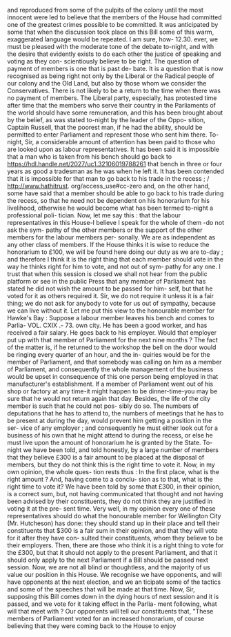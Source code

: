 and reproduced from some of the pulpits of the colony until the most innocent were led to believe that the members of the House had committed one of the greatest crimes possible to be committed. It was anticipated by some that when the discussion took place on this Bill some of this warm, exaggerated language would be repeated. I am sure, how- 12.30. ever, we must be pleased with the moderate tone of the debate to-night, and with the desire that evidently exists to do each other the justice of speaking and voting as they con- scientiously believe to be right. The question of payment of members is one that is past de- bate. It is a question that is now recognised as being right not only by the Liberal or the Radical people of our colony and the Old Land, but also by those whom we consider the Conservatives. There is not likely to be a return to the time when there was no payment of members. The Liberal party, especially, has protested time after time that the members who serve their country in the Parliaments of the world should have some remuneration, and this has been brought about by the belief, as was stated to-night by the leader of the Oppo- sition, Captain Russell, that the poorest man, if he had the ability, should be permitted to enter Parliament and represent those who sent him there. To-night, Sir, a considerable amount of attention has been paid to those who are looked upon as labour representatives. It has been said it is impossible that a man who is taken from his bench should go back to https://hdl.handle.net/2027/uc1.32106019788261 that bench in three or four years as good a tradesman as he was when he left it. It has been contended that it is impossible for that man to go back to his trade in the recess ; / http://www.hathitrust. org/access\_use#cc-zero and, on the other hand, some have said that a member should be able to go back to his trade during the recess, so that he need not be dependent on his honorarium for his livelihood, otherwise he would become what has been termed to-night a professional poli- tician. Now, let me say this : that the labour representatives in this House-I believe I speak for the whole of them -do not ask the sym- pathy of the other members or the support of the other members for the labour members per- sonally. We are as independent as any other class of members. If the House thinks it is wise to reduce the honorarium to £100, we will be found here doing our duty as we are to-day ; and therefore I think it is the right thing that each member should vote in the way he thinks right for him to vote, and not out of sym- pathy for any one. I trust that when this session is closed we shall not hear from the public platform or see in the public Press that any member of Parliament has stated he did not wish the amount to be passed for him- self, but that he voted for it as others required it. Sir, we do not require it unless it is a fair thing; we do not ask for anybody to vote for us out of sympathy, because we can live without it. Let me put this view to the honourable member for Hawke's Bay : Suppose a labour member leaves his bench and comes to Parlia- VOL. CXIX .- 73. own city. He has been a good worker, and has received a fair salary. He goes back to his employer. Would that employer put up with that member of Parliament for the next nine months ? The fact of the matter is, if he returned to the workshop the bell on the door would be ringing every quarter of an hour, and the in- quiries would be for the member of Parliament, and that somebody was calling on him as a member of Parliament, and consequently the whole management of the business would be upset in consequence of this one person being employed in that manufacturer's establishment. If a member of Parliament went out of his shop or factory at any time-it might happen to be dinner-time-you may be sure that he would not return again that day. Besides, the life of the city member is such that he could not pos- sibly do so. The numbers of deputations that he has to attend to, the numbers of meetings that he has to be present at during the day, would prevent him getting a position in the ser- vice of any employer ; and consequently he must either look out for a business of his own that he might attend to during the recess, or else he must live upon the amount of honorarium he is granted by the State. To-night we have been told, and told honestly, by a large number of members that they believe £300 is a fair amount to be placed at the disposal of members, but they do not think this is the right time to vote it. Now, in my own opinion, the whole ques- tion rests thus : In the first place, what is the right amount ? And, having come to a conclu- sion as to that, what is the right time to vote it? We have been told by some that £300, in their opinion, is a correct sum, but, not having communicated that thought and not having been advised by their constituents, they do not think they are justified in voting it at the pre- sent time. Very well, in my opinion every one of these representatives should do what the honourable member for Wellington City (Mr. Hutcheson) has done: they should stand up in their place and tell their constituents that $300 is a fair sum in their opinion, and that they will vote for it after they have con- sulted their constituents, whom they believe to be their employers. Then, there are those who think it is a right thing to vote for the £300, but that it should not apply to the present Parliament, and that it should only apply to the next Parliament if a Bill should be passed next session. Now, we are not all blind or thoughtless, and the majority of us value our position in this House. We recognise we have opponents, and will have opponents at the next election, and we an ticipate some of the tactics and some of the speeches that will be made at that time. Now, Sir, supposing this Bill comes down in the dying hours of next session and it is passed, and we vote for it taking effect in the Parlia- ment following, what will that meet with ? Our opponents will tell our constituents that, "These members of Parliament voted for an increased honorarium, of course believing that they were coming back to the House to enjoy 